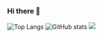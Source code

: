 ### Hi there 👋

![Top Langs](https://github-readme-stats.vercel.app/api/top-langs/?username=gorbadil&theme=tokyonight)
![GitHub stats](https://github-readme-stats.vercel.app/api?username=gorbadil&show_icons=true&theme=tokyonight)
![](https://visitor-badge.laobi.icu/badge?page_id=CharalambosIoannou.CharalambosIoannou)




<!--
**gorbadil/gorbadil** is a ✨ _special_ ✨ repository because its `README.md` (this file) appears on your GitHub profile.

Here are some ideas to get you started:

- 🔭 I’m currently working on ...
- 🌱 I’m currently learning ...
- 👯 I’m looking to collaborate on ...
- 🤔 I’m looking for help with ...
- 💬 Ask me about ...
- 📫 How to reach me: ...
- 😄 Pronouns: ...
- ⚡ Fun fact: ...
-->
